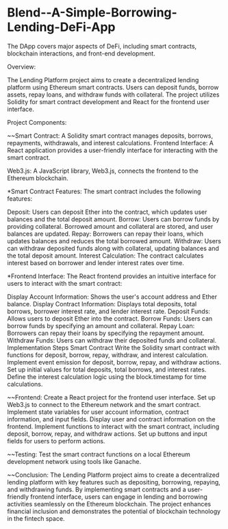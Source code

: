 # Blend--A-Simple-Borrowing-Lending-DeFi-App
The DApp covers major aspects of DeFi, including smart contracts, blockchain interactions, and front-end development.

Overview:

The Lending Platform project aims to create a decentralized lending platform using Ethereum smart contracts. Users can deposit funds, borrow assets, repay loans, and withdraw funds with collateral. The project utilizes Solidity for smart contract development and React for the frontend user interface.

Project Components:

~~Smart Contract: A Solidity smart contract manages deposits, borrows, repayments, withdrawals, and interest calculations.
Frontend Interface: A React application provides a user-friendly interface for interacting with the smart contract.

Web3.js: A JavaScript library, Web3.js, connects the frontend to the Ethereum blockchain.

*Smart Contract Features:
The smart contract includes the following features:

Deposit: Users can deposit Ether into the contract, which updates user balances and the total deposit amount.
Borrow: Users can borrow funds by providing collateral. Borrowed amount and collateral are stored, and user balances are updated.
Repay: Borrowers can repay their loans, which updates balances and reduces the total borrowed amount.
Withdraw: Users can withdraw deposited funds along with collateral, updating balances and the total deposit amount.
Interest Calculation: The contract calculates interest based on borrower and lender interest rates over time.


*Frontend Interface:
The React frontend provides an intuitive interface for users to interact with the smart contract:

Display Account Information: Shows the user's account address and Ether balance.
Display Contract Information: Displays total deposits, total borrows, borrower interest rate, and lender interest rate.
Deposit Funds: Allows users to deposit Ether into the contract.
Borrow Funds: Users can borrow funds by specifying an amount and collateral.
Repay Loan: Borrowers can repay their loans by specifying the repayment amount.
Withdraw Funds: Users can withdraw their deposited funds and collateral.
Implementation Steps
Smart Contract
Write the Solidity smart contract with functions for deposit, borrow, repay, withdraw, and interest calculation.
Implement event emission for deposit, borrow, repay, and withdraw actions.
Set up initial values for total deposits, total borrows, and interest rates.
Define the interest calculation logic using the block.timestamp for time calculations.

~~Frontend:
Create a React project for the frontend user interface.
Set up Web3.js to connect to the Ethereum network and the smart contract.
Implement state variables for user account information, contract information, and input fields.
Display user and contract information on the frontend.
Implement functions to interact with the smart contract, including deposit, borrow, repay, and withdraw actions.
Set up buttons and input fields for users to perform actions.

~~Testing:
Test the smart contract functions on a local Ethereum development network using tools like Ganache.

~~Conclusion:
The Lending Platform project aims to create a decentralized lending platform with key features such as depositing, borrowing, repaying, and withdrawing funds. By implementing smart contracts and a user-friendly frontend interface, users can engage in lending and borrowing activities seamlessly on the Ethereum blockchain. The project enhances financial inclusion and demonstrates the potential of blockchain technology in the fintech space.
